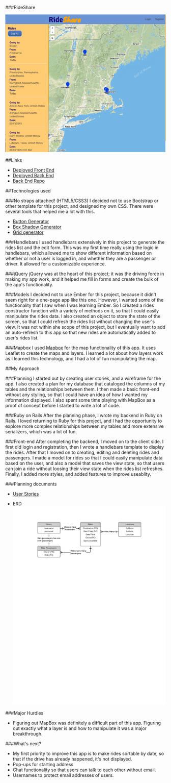 ###RideShare

![screenshot](./images/screenshot.png)

##Links
* [Deployed Front End](http://raq929.github.io/ride-share-front-end/)
* [Deployed Back End](https://glacial-atoll-7078.herokuapp.com)
* [Back End Repo](https://github.com/raq929/ride-share)

##Technologies used

###No straps attached! (HTML5/CSS3)
I decided not to use Bootstrap or other template for this project, and designed my own CSS. There were several tools that helped me a lot with this. 

* [Button Generator](http://www.bestcssbuttongenerator.com/) 
* [Box Shadow Generator](http://css3gen.com/box-shadow/)
* [Grid generator](http://www.responsivegridsystem.com/calculator/)

###Handlebars
I used handlebars extensively in this project to generate the rides list and the edit form. This was my first time really using the logic in handlebars, which allowed me to show different information based on whether or not a user is logged in, and whether they are a passenger or driver. It allowed for a customizable experience.

###jQuery
jQuery was at the heart of this project; it was the driving force in making my app work, and it helped me fill in forms and create the bulk of the app's functionality.

###Models
I decided not to use Ember for this project, because it didn't seem right for a one-page app like this one. However, I wanted some of the functionality that I saw when I was learning Ember. So I created a rides constructor function with a variety of methods on it, so that I could easily manipulate the rides data. I also created an object to store the state of the screen, so that I could refresh the rides list without changing the user's view.
It was not within she scope of this project, but I eventually want to add an auto-refresh to this app so that new rides are automatically added to user's rides list. 

###Mapbox
I used [Mapbox](https://www.mapbox.com/) for the map functionality of this app. It uses Leaflet to create the maps and layers. I learned a lot about how layers work as I learned this technology, and I had a lot of fun manipulating the map. 



##My Approach

###Planning
I started out by creating user stories, and a wireframe for the app. I also created a plan for my database that cataloged the columns of my tables and the relationships between them. I then made a basic front-end without any styling, so that I could have an idea of how I wanted my information displayed. I also spent some time playing with MapBox as a proof of concept before I started to write a lot of code. 

###Ruby on Rails
After the planning phase, I wrote my backend in Ruby on Rails.  I loved returning to Ruby for this project, and I had the opportunity to explore more complex relationships between my tables and more extensive serializers, which was a lot of fun. 

###Front-end
After completing the backend, I moved on to the client side. I first did login and registration, then I wrote a handlebars template to display the rides. After that I moved on to creating, editing and deleting rides and passengers. I made a model for rides so that I could easily manipulate data based on the user, and also a model that saves the view state, so that users can join a ride without loosing their view state when the rides list refreshes. Finally, I added more styles, and added features to improve useablity. 

###Planning documents

* [User Stories](https://docs.google.com/document/d/1H0jIs4mJxUaECFkKBjgEUvmAuhjs1xXskIu1tnxFyMY/edit?usp=sharing)

* ERD
![RideShare ERD](./images/RideShareERD.png)




###Major Hurdles
* Figuring out MapBox was definitely a difficult part of this app. Figuring out exactly what a layer is and how to manipulate it was a major breakthrough. 

###What's next?
* My first priority to improve this app is to make rides sortable by date, so that if the drive has already happened, it's not displayed. 
* Pop-ups for starting address 
* Chat functionality so that users can talk to each other without email.
* Usernames to protect email addresses of users. 





